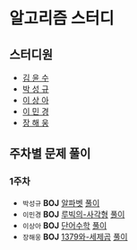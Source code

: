 # 알고리즘 스터디

## 스터디원

- [김 윤 수](https://github.com/kysu5095)
- [박 성 규](https://github.com/prodinic)
- [이 상 아](https://github.com/snaag)
- [이 민 경](https://github.com/blossominkyung)
- [장 해 웅](https://github.com/Longseabear)

## 주차별 문제 풀이

### 1주차

- `박성규` **BOJ** [알파벳](https://www.acmicpc.net/problem/1987) [풀이](./solution/01:알파벳.md)
- `이민경` **BOJ** [루빅의-사각형](https://www.acmicpc.net/problem/2549) [풀이](./solution/01:루빅의-사각형.md)
- `이상아` **BOJ** [단어수학](https://www.acmicpc.net/problem/1339) [풀이](./solution/01:단어수학.md)
- `장해웅` **BOJ** [1379와-세제곱](https://www.acmicpc.net/problem/2731) [풀이](./solution/01:1379와-세제곱.md)

